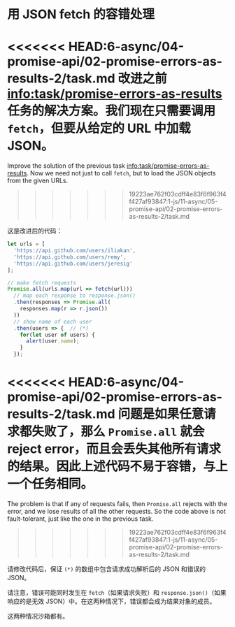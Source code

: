 # 用 JSON fetch 的容错处理

<<<<<<< HEAD:6-async/04-promise-api/02-promise-errors-as-results-2/task.md
改进之前 <info:task/promise-errors-as-results> 任务的解决方案。我们现在只需要调用 `fetch`，但要从给定的 URL 中加载 JSON。
=======
Improve the solution of the previous task <info:task/promise-errors-as-results>. Now we need not just to call `fetch`, but to load the JSON objects from the given URLs.
>>>>>>> 19223ae762f03cdff4e83f6f963f4f427af93847:1-js/11-async/05-promise-api/02-promise-errors-as-results-2/task.md

这是改进后的代码：

```js run
let urls = [
  'https://api.github.com/users/iliakan',
  'https://api.github.com/users/remy',
  'https://api.github.com/users/jeresig'
];

// make fetch requests
Promise.all(urls.map(url => fetch(url)))
  // map each response to response.json()
  .then(responses => Promise.all(
    responses.map(r => r.json())
  ))
  // show name of each user
  .then(users => {  // (*)
    for(let user of users) {
      alert(user.name);
    }
  });
```

<<<<<<< HEAD:6-async/04-promise-api/02-promise-errors-as-results-2/task.md
问题是如果任意请求都失败了，那么 `Promise.all` 就会 reject error，而且会丢失其他所有请求的结果。因此上述代码不易于容错，与上一个任务相同。
=======
The problem is that if any of requests fails, then `Promise.all` rejects with the error, and we lose results of all the other requests. So the code above is not fault-tolerant, just like the one in the previous task.
>>>>>>> 19223ae762f03cdff4e83f6f963f4f427af93847:1-js/11-async/05-promise-api/02-promise-errors-as-results-2/task.md

请修改代码后，保证 `(*)` 的数组中包含请求成功解析后的 JSON 和错误的 JSON。

请注意，错误可能同时发生在 `fetch`（如果请求失败）和 `response.json()`（如果响应的是无效 JSON）中。在这两种情况下，错误都会成为结果对象的成员。

这两种情况沙箱都有。
